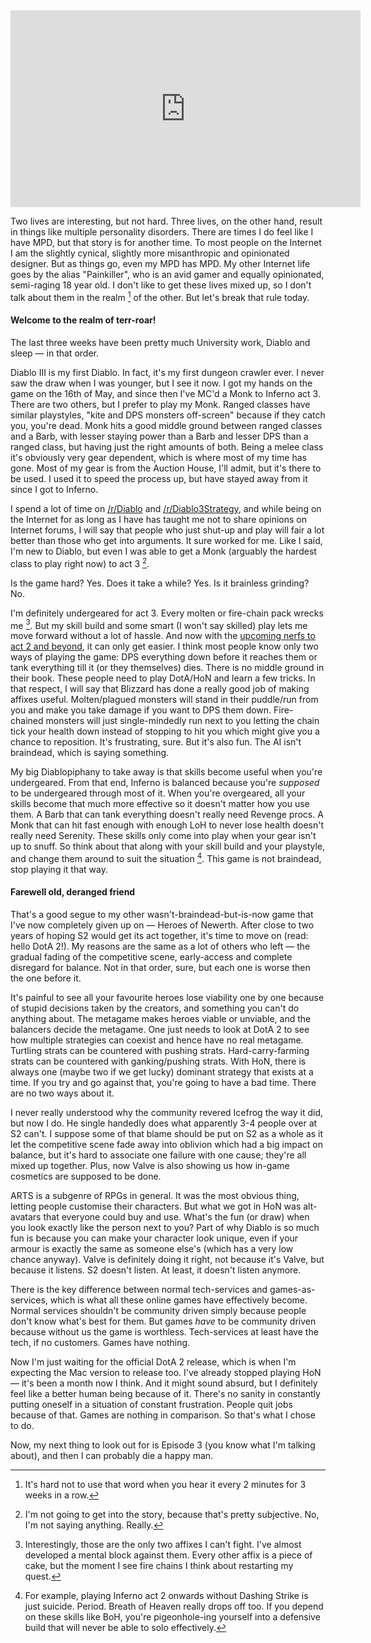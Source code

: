 <iframe width="560" height="315" src="http://www.youtube.com/embed/j6oBbBfhgYE" frameborder="0" allowfullscreen></iframe>

Two lives are interesting, but not hard. Three lives, on the other hand, result in things like multiple personality disorders. There are times I do feel like I have MPD, but that story is for another time. To most people on the Internet I am the slightly cynical, slightly more misanthropic and opinionated designer. But as things go, even my MPD has MPD. My other Internet life goes by the alias "Painkiller", who is an avid gamer and equally opinionated, semi-raging 18 year old. I don't like to get these lives mixed up, so I don't talk about them in the realm [^1] of the other. But let's break that rule today.

[^1]: It's hard not to use that word when you hear it every 2 minutes for 3 weeks in a row.


#### Welcome to the realm of terr-roar!

The last three weeks have been pretty much University work, Diablo and sleep — in that order.

Diablo III is my first Diablo. In fact, it's my first dungeon crawler ever. I never saw the draw when I was younger, but I see it now. I got my hands on the game on the 16th of May, and since then I've MC'd a Monk to Inferno act 3. There are two others, but I prefer to play my Monk. Ranged classes have similar playstyles, "kite and DPS monsters off-screen" because if they catch you, you're dead. Monk hits a good middle ground between ranged classes and a Barb, with lesser staying power than a Barb and lesser DPS than a ranged class, but having just the right amounts of both. Being a melee class it's obviously very gear dependent, which is where most of my time has gone. Most of my gear is from the Auction House, I'll admit, but it's there to be used. I used it to speed the process up, but have stayed away from it since I got to Inferno.

I spend a lot of time on [/r/Diablo][rd3] and [/r/Diablo3Strategy][rd3s], and while being on the Internet for as long as I have has taught me not to share opinions on Internet forums, I will say that people who just shut-up and play will fair a lot better than those who get into arguments. It sure worked for me. Like I said, I'm new to Diablo, but even I was able to get a Monk (arguably the hardest class to play right now) to act 3 [^2].

[^2]: I'm not going to get into the story, because that's pretty subjective. No, I'm not saying anything. Really.

Is the game hard? Yes. Does it take a while? Yes. Is it brainless grinding? No.

I'm definitely undergeared for act 3. Every molten or fire-chain pack wrecks me [^3]. But my skill build and some smart (I won't say skilled) play lets me move forward without a lot of hassle. And now with the [upcoming nerfs to act 2 and beyond][b], it can only get easier. I think most people know only two ways of playing the game: DPS everything down before it reaches them or tank everything till it (or they themselves) dies. There is no middle ground in their book. These people need to play DotA/HoN and learn a few tricks. In that respect, I will say that Blizzard has done a really good job of making affixes useful. Molten/plagued monsters will stand in their puddle/run from you and make you take damage if you want to DPS them down. Fire-chained monsters will just single-mindedly run next to you letting the chain tick your health down instead of stopping to hit you which might give you a chance to reposition. It's frustrating, sure. But it's also fun. The AI isn't braindead, which is saying something.

[^3]: Interestingly, those are the only two affixes I can't fight. I've almost developed a mental block against them. Every other affix is a piece of cake, but the moment I see fire chains I think about restarting my quest.

My big Diablopiphany to take away is that skills become useful when you're undergeared. From that end, Inferno is balanced because you're *supposed* to be undergeared through most of it. When you're overgeared, all your skills become that much more effective so it doesn't matter how you use them. A Barb that can tank everything doesn't really need Revenge procs. A Monk that can hit fast enough with enough LoH to never lose health doesn't really need Serenity. These skills only come into play when your gear isn't up to snuff. So think about that along with your skill build and your playstyle, and change them around to suit the situation [^4]. This game is not braindead, stop playing it that way.

[^4]: For example, playing Inferno act 2 onwards without Dashing Strike is just suicide. Period. Breath of Heaven really drops off too. If you depend on these skills like BoH, you're pigeonhole-ing yourself into a defensive build that will never be able to solo effectively.


#### Farewell old, deranged friend

That's a good segue to my other wasn't-braindead-but-is-now game that I've now completely given up on — Heroes of Newerth. After close to two years of hoping S2 would get its act together, it's time to move on (read: hello DotA 2!). My reasons are the same as a lot of others who left — the gradual fading of the competitive scene, early-access and complete disregard for balance. Not in that order, sure, but each one is worse then the one before it.

It's painful to see all your favourite heroes lose viability one by one because of stupid decisions taken by the creators, and something you can't do anything about. The metagame makes heroes viable or unviable, and the balancers decide the metagame. One just needs to look at DotA 2 to see how multiple strategies can coexist and hence have no real metagame. Turtling strats can be countered with pushing strats. Hard-carry-farming strats can be countered with ganking/pushing strats. With HoN, there is always one (maybe two if we get lucky) dominant strategy that exists at a time. If you try and go against that, you're going to have a bad time. There are no two ways about it.

I never really understood why the community revered Icefrog the way it did, but now I do. He single handedly does what apparently 3-4 people over at S2 can't. I suppose some of that blame should be put on S2 as a whole as it let the competitive scene fade away into oblivion which had a big impact on balance, but it's hard to associate one failure with one cause; they're all mixed up together. Plus, now Valve is also showing us how in-game cosmetics are supposed to be done.

ARTS is a subgenre of RPGs in general. It was the most obvious thing, letting people customise their characters. But what we got in HoN was alt-avatars that everyone could buy and use. What's the fun (or draw) when you look exactly like the person next to you? Part of why Diablo is so much fun is because you can make your character look unique, even if your armour is exactly the same as someone else's (which has a very low chance anyway). Valve is definitely doing it right, not because it's Valve, but because it listens. S2 doesn't listen. At least, it doesn't listen anymore.

There is the key difference between normal tech-services and games-as-services, which is what all these online games have effectively become. Normal services shouldn't be community driven simply because people don't know what's best for them. But games *have* to be community driven because without us the game is worthless. Tech-services at least have the tech, if no customers. Games have nothing.

Now I'm just waiting for the official DotA 2 release, which is when I'm expecting the Mac version to release too. I've already stopped playing HoN— it's been a month now I think. And it might sound absurd, but I definitely feel like a better human being because of it. There's no sanity in constantly putting oneself in a situation of constant frustration. People quit jobs because of that. Games are nothing in comparison. So that's what I chose to do.

Now, my next thing to look out for is Episode 3 (you know what I'm talking about), and then I can probably die a happy man.

[rd3]: http://reddit.com/r/diablo
[rd3s]: http://www.reddit.com/r/Diablo3Strategy
[b]: http://us.battle.net/d3/en/blog/6262208/Patch_103_Design_Preview-6_6_2012